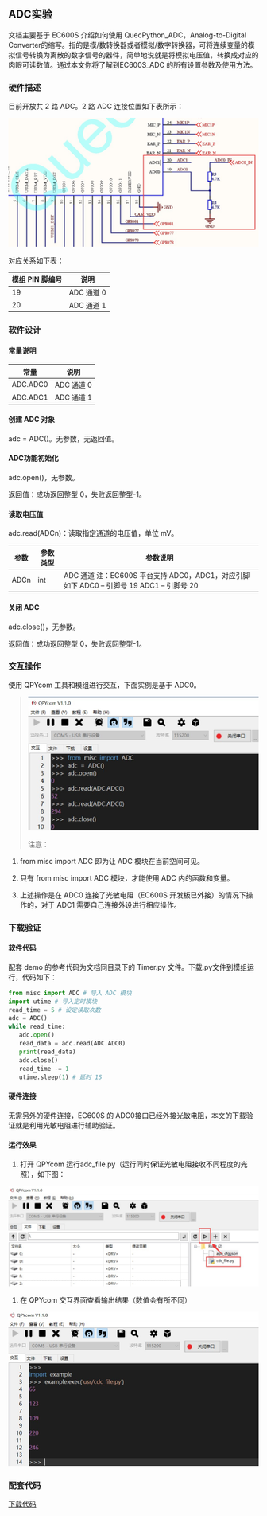 ## ADC实验

文档主要基于 EC600S 介绍如何使用 QuecPython_ADC，Analog-to-Digital Converter的缩写。指的是模/数转换器或者模拟/数字转换器，可将连续变量的模拟信号转换为离散的数字信号的器件，简单地说就是将模拟电压值，转换成对应的肉眼可读数值。通过本文你将了解到EC600S_ADC 的所有设置参数及使用方法。

### 硬件描述  

目前开放共 2 路 ADC。2 路 ADC 连接位置如下表所示：

![](media/5c98f65b95739edcac696e1352614f0a.jpg) 

对应关系如下表：

| 模组 PIN 脚编号 | 说明       |
| --------------- | ---------- |
| 19              | ADC 通道 0 |
| 20              | ADC 通道 1 |

### 软件设计 

#### 常量说明 

| 常量     | 说明       |
| -------- | ---------- |
| ADC.ADC0 | ADC 通道 0 |
| ADC.ADC1 | ADC 通道 1 |

#### 创建 **ADC** 对象 

adc = ADC()。无参数，无返回值。

#### ADC功能初始化

adc.open()，无参数。

返回值：成功返回整型 0，失败返回整型-1。

#### 读取电压值 

adc.read(ADCn)：读取指定通道的电压值，单位 mV。

| 参数 | 参数类型 | 参数说明                                                     |
| ---- | -------- | ------------------------------------------------------------ |
| ADCn | int      | ADC 通道  注：EC600S 平台支持 ADC0，ADC1，对应引脚如下  ADC0 – 引脚号 19  ADC1 – 引脚号 20 |

#### 关闭 ADC

adc.close()，无参数。

返回值：成功返回整型 0，失败返回整型-1。

### 交互操作

使用 QPYcom 工具和模组进行交互，下面实例是基于 ADC0。

>   ![](media/f2b300f1bfe287f568953e90440c2b31.jpg) 
>
>   注意：

1.  from misc import ADC 即为让 ADC 模块在当前空间可见。

2.  只有 from misc import ADC 模块，才能使用 ADC 内的函数和变量。

3.  上述操作是在 ADC0 连接了光敏电阻（EC600S 开发板已外接）的情况下操作的，对于
    ADC1 需要自己连接外设进行相应操作。

### 下载验证 

#### 软件代码

配套 demo 的参考代码为文档同目录下的 Timer.py 文件。下载.py文件到模组运行，代码如下：

```python
from misc import ADC # 导入 ADC 模块
import utime # 导入定时模块
read_time = 5 # 设定读取次数
adc = ADC()
while read_time:
   adc.open()
   read_data = adc.read(ADC.ADC0)
   print(read_data)
   adc.close()
   read_time -= 1
   utime.sleep(1) # 延时 1S

```



#### 硬件连接 

无需另外的硬件连接，EC600S 的 ADC0接口已经外接光敏电阻，本文的下载验证就是利用光敏电阻进行辅助验证。

#### 运行效果 

1.  打开 QPYcom 运行adc_file.py（运行同时保证光敏电阻接收不同程度的光照），如下图：

<span><div style="text-align: center;">
![](media/c54638bf424884febcbbd9fd87cc4db4.jpg)
</div></span>

1.  在 QPYcom 交互界面查看输出结果（数值会有所不同）

<span><div style="text-align: center;">
![](media/31bd655eba27dc3311e3c628e942f1bb.jpg)
</div></span>

### 配套代码

[下载代码](code/adc_file.py)